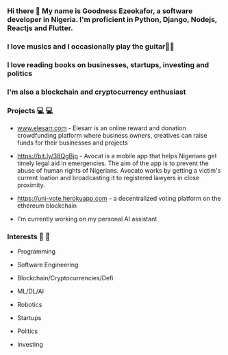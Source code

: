 ### Hi there 👋 My name is Goodness Ezeokafor, a software developer in Nigeria. I'm proficient in Python, Django, Nodejs, Reactjs and Flutter.
### I love musics and I occasionally play the guitar🎸🎸
### I love reading books on businesses, startups, investing and politics
### I'm also a blockchain and cryptocurrency enthusiast


### Projects &#128187; &#128187;
- www.elesarr.com - Elesarr is an online reward and donation crowdfunding platform where business owners, creatives can raise funds for their businesses and projects

- https://bit.ly/38QgBjp - Avocat is a mobile app that helps Nigerians get timely legal aid in emergencies. The aim of the app is to prevent the abuse of human rights of Nigerians. Avocato works by getting a victim's current loation and broadcasting it to registered lawyers in close proximity.

- https://uni-vote.herokuapp.com - a decentralized voting platform on the ethereum blockchain

- I'm currently working on my personal AI assistant 

### Interests &#129437; &#129437;

- Programming

- Software Engineering

- Blockchain/Cryptocurrencies/Defi

- ML/DL/AI

- Robotics

- Startups

- Politics

- Investing

<!--
**GoodnessEzeokafor/GoodnessEzeokafor** is a ✨ _special_ ✨ repository because its `README.md` (this file) appears on your GitHub profile.

Here are some ideas to get you started:

- 🔭 I’m currently working on ...
- 🌱 I’m currently learning ...
- 👯 I’m looking to collaborate on ...
- 🤔 I’m looking for help with ...
- 💬 Ask me about ...
- 📫 How to reach me: ...
- 😄 Pronouns: ...
- ⚡ Fun fact: ...
-->
